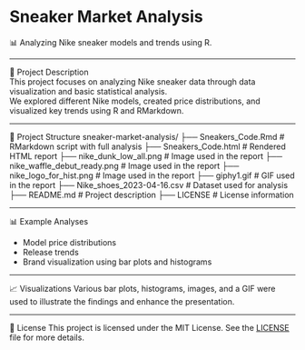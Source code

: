 # Sneaker Market Analysis

📊 Analyzing Nike sneaker models and trends using R.

---

📝 Project Description  
This project focuses on analyzing Nike sneaker data through data visualization and basic statistical analysis.  
We explored different Nike models, created price distributions, and visualized key trends using R and RMarkdown.

---

📂 Project Structure
sneaker-market-analysis/
├── Sneakers_Code.Rmd             # RMarkdown script with full analysis
├── Sneakers_Code.html            # Rendered HTML report
├── nike_dunk_low_all.png          # Image used in the report
├── nike_waffle_debut_ready.png    # Image used in the report
├── nike_logo_for_hist.png         # Image used in the report
├── giphy1.gif                     # GIF used in the report
├── Nike_shoes_2023-04-16.csv      # Dataset used for analysis
├── README.md                      # Project description
├── LICENSE                        # License information

---

📊 Example Analyses
- Model price distributions
- Release trends
- Brand visualization using bar plots and histograms

---

📈 Visualizations
Various bar plots, histograms, images, and a GIF were used to illustrate the findings and enhance the presentation.

---

📄 License
This project is licensed under the MIT License.
See the [LICENSE](LICENSE) file for more details.
